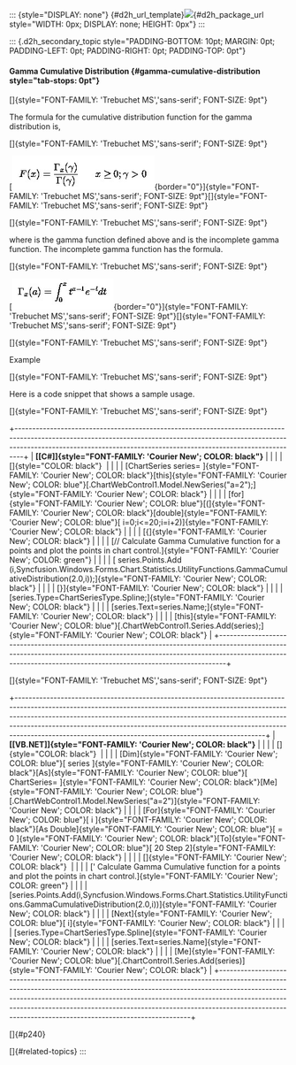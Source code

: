 ::: {style="DISPLAY: none"}
[](ms-xhelp:///?Id=d2h_url_template){#d2h_url_template}![](!package_url!){#d2h_package_url style="WIDTH: 0px; DISPLAY: none; HEIGHT: 0px"}
:::

::: {.d2h_secondary_topic style="PADDING-BOTTOM: 10pt; MARGIN: 0pt; PADDING-LEFT: 0pt; PADDING-RIGHT: 0pt; PADDING-TOP: 0pt"}
#### Gamma Cumulative Distribution {#gamma-cumulative-distribution style="tab-stops: 0pt"}

[]{style="FONT-FAMILY: 'Trebuchet MS','sans-serif'; FONT-SIZE: 9pt"} 

The formula for the cumulative distribution function for the gamma distribution is,

[]{style="FONT-FAMILY: 'Trebuchet MS','sans-serif'; FONT-SIZE: 9pt"} 

[![](ImagesExt/image64_335.jpg){border="0"}]{style="FONT-FAMILY: 'Trebuchet MS','sans-serif'; FONT-SIZE: 9pt"}[]{style="FONT-FAMILY: 'Trebuchet MS','sans-serif'; FONT-SIZE: 9pt"}

[]{style="FONT-FAMILY: 'Trebuchet MS','sans-serif'; FONT-SIZE: 9pt"} 

where is the gamma function defined above and is the incomplete gamma function. The incomplete gamma function has the formula.

[]{style="FONT-FAMILY: 'Trebuchet MS','sans-serif'; FONT-SIZE: 9pt"} 

[![](ImagesExt/image64_336.jpg){border="0"}]{style="FONT-FAMILY: 'Trebuchet MS','sans-serif'; FONT-SIZE: 9pt"}[]{style="FONT-FAMILY: 'Trebuchet MS','sans-serif'; FONT-SIZE: 9pt"}

[]{style="FONT-FAMILY: 'Trebuchet MS','sans-serif'; FONT-SIZE: 9pt"} 

Example

[]{style="FONT-FAMILY: 'Trebuchet MS','sans-serif'; FONT-SIZE: 9pt"} 

Here is a code snippet that shows a sample usage.

[]{style="FONT-FAMILY: 'Trebuchet MS','sans-serif'; FONT-SIZE: 9pt"} 

+--------------------------------------------------------------------------------------------------------------------------------------------------------------------------------------------------------------------------------------------+
| **[\[C#\]]{style="FONT-FAMILY: 'Courier New'; COLOR: black"}**                                                                                                                                                                             |
|                                                                                                                                                                                                                                            |
| []{style="COLOR: black"}                                                                                                                                                                                                                   |
|                                                                                                                                                                                                                                            |
| [ChartSeries series= ]{style="FONT-FAMILY: 'Courier New'; COLOR: black"}[this]{style="FONT-FAMILY: 'Courier New'; COLOR: blue"}[.ChartWebControl1.Model.NewSeries(\"a=2\");]{style="FONT-FAMILY: 'Courier New'; COLOR: black"}             |
|                                                                                                                                                                                                                                            |
| [for]{style="FONT-FAMILY: 'Courier New'; COLOR: blue"}[(]{style="FONT-FAMILY: 'Courier New'; COLOR: black"}[double]{style="FONT-FAMILY: 'Courier New'; COLOR: blue"}[ i=0;i\<=20;i=i+2)]{style="FONT-FAMILY: 'Courier New'; COLOR: black"} |
|                                                                                                                                                                                                                                            |
| [{]{style="FONT-FAMILY: 'Courier New'; COLOR: black"}                                                                                                                                                                                      |
|                                                                                                                                                                                                                                            |
| [// Calculate Gamma Cumulative function for a points and plot the points in chart control.]{style="FONT-FAMILY: 'Courier New'; COLOR: green"}                                                                                              |
|                                                                                                                                                                                                                                            |
| [ series.Points.Add (i,Syncfusion.Windows.Forms.Chart.Statistics.UtilityFunctions.GammaCumulativeDistribution(2.0,i));]{style="FONT-FAMILY: 'Courier New'; COLOR: black"}                                                                  |
|                                                                                                                                                                                                                                            |
| [}]{style="FONT-FAMILY: 'Courier New'; COLOR: black"}                                                                                                                                                                                      |
|                                                                                                                                                                                                                                            |
| [series.Type=ChartSeriesType.Spline;]{style="FONT-FAMILY: 'Courier New'; COLOR: black"}                                                                                                                                                    |
|                                                                                                                                                                                                                                            |
| [series.Text=series.Name;]{style="FONT-FAMILY: 'Courier New'; COLOR: black"}                                                                                                                                                               |
|                                                                                                                                                                                                                                            |
| [this]{style="FONT-FAMILY: 'Courier New'; COLOR: blue"}[.ChartWebControl1.Series.Add(series);]{style="FONT-FAMILY: 'Courier New'; COLOR: black"}                                                                                           |
+--------------------------------------------------------------------------------------------------------------------------------------------------------------------------------------------------------------------------------------------+

[]{style="FONT-FAMILY: 'Trebuchet MS','sans-serif'; FONT-SIZE: 9pt"} 

+----------------------------------------------------------------------------------------------------------------------------------------------------------------------------------------------------------------------------------------------------------------------------------------------------------------------------------------------------------------------------------------------+
| **[\[VB.NET\]]{style="FONT-FAMILY: 'Courier New'; COLOR: black"}**                                                                                                                                                                                                                                                                                                                           |
|                                                                                                                                                                                                                                                                                                                                                                                              |
| []{style="COLOR: black"}                                                                                                                                                                                                                                                                                                                                                                     |
|                                                                                                                                                                                                                                                                                                                                                                                              |
| [Dim]{style="FONT-FAMILY: 'Courier New'; COLOR: blue"}[ series ]{style="FONT-FAMILY: 'Courier New'; COLOR: black"}[As]{style="FONT-FAMILY: 'Courier New'; COLOR: blue"}[ ChartSeries= ]{style="FONT-FAMILY: 'Courier New'; COLOR: black"}[Me]{style="FONT-FAMILY: 'Courier New'; COLOR: blue"}[.ChartWebControl1.Model.NewSeries(\"a=2\")]{style="FONT-FAMILY: 'Courier New'; COLOR: black"} |
|                                                                                                                                                                                                                                                                                                                                                                                              |
| [For]{style="FONT-FAMILY: 'Courier New'; COLOR: blue"}[ i ]{style="FONT-FAMILY: 'Courier New'; COLOR: black"}[As Double]{style="FONT-FAMILY: 'Courier New'; COLOR: blue"}[ = 0 ]{style="FONT-FAMILY: 'Courier New'; COLOR: black"}[To]{style="FONT-FAMILY: 'Courier New'; COLOR: blue"}[ 20 Step 2]{style="FONT-FAMILY: 'Courier New'; COLOR: black"}                                        |
|                                                                                                                                                                                                                                                                                                                                                                                              |
| []{style="FONT-FAMILY: 'Courier New'; COLOR: black"}                                                                                                                                                                                                                                                                                                                                         |
|                                                                                                                                                                                                                                                                                                                                                                                              |
| [\' Calculate Gamma Cumulative function for a points and plot the points in chart control.]{style="FONT-FAMILY: 'Courier New'; COLOR: green"}                                                                                                                                                                                                                                                |
|                                                                                                                                                                                                                                                                                                                                                                                              |
| [series.Points.Add(i,Syncfusion.Windows.Forms.Chart.Statistics.UtilityFunctions.GammaCumulativeDistribution(2.0,i))]{style="FONT-FAMILY: 'Courier New'; COLOR: black"}                                                                                                                                                                                                                       |
|                                                                                                                                                                                                                                                                                                                                                                                              |
| [Next]{style="FONT-FAMILY: 'Courier New'; COLOR: blue"}[ i]{style="FONT-FAMILY: 'Courier New'; COLOR: black"}                                                                                                                                                                                                                                                                                |
|                                                                                                                                                                                                                                                                                                                                                                                              |
| [series.Type=ChartSeriesType.Spline]{style="FONT-FAMILY: 'Courier New'; COLOR: black"}                                                                                                                                                                                                                                                                                                       |
|                                                                                                                                                                                                                                                                                                                                                                                              |
| [series.Text=series.Name]{style="FONT-FAMILY: 'Courier New'; COLOR: black"}                                                                                                                                                                                                                                                                                                                  |
|                                                                                                                                                                                                                                                                                                                                                                                              |
| [Me]{style="FONT-FAMILY: 'Courier New'; COLOR: blue"}[.ChartControl1.Series.Add(series)]{style="FONT-FAMILY: 'Courier New'; COLOR: black"}                                                                                                                                                                                                                                                   |
+----------------------------------------------------------------------------------------------------------------------------------------------------------------------------------------------------------------------------------------------------------------------------------------------------------------------------------------------------------------------------------------------+

[]{#p240} 

[]{#related-topics}
:::
